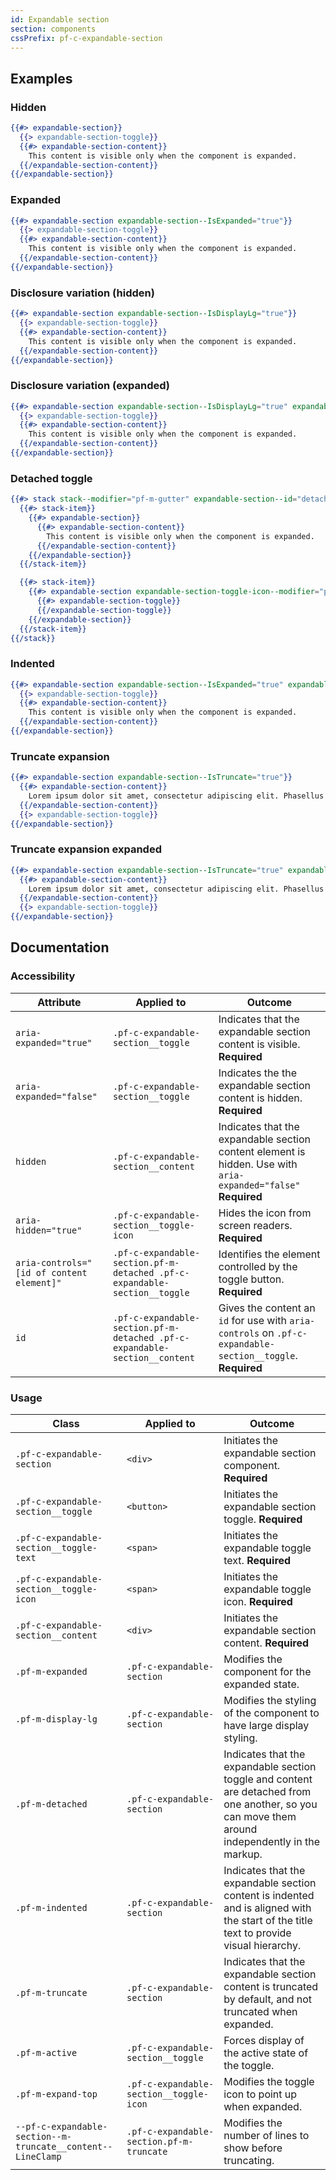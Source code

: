 ```yaml
---
id: Expandable section
section: components
cssPrefix: pf-c-expandable-section
---
```


## Examples
### Hidden
```hbs
{{#> expandable-section}}
  {{> expandable-section-toggle}}
  {{#> expandable-section-content}}
    This content is visible only when the component is expanded.
  {{/expandable-section-content}}
{{/expandable-section}}
```

### Expanded
```hbs
{{#> expandable-section expandable-section--IsExpanded="true"}}
  {{> expandable-section-toggle}}
  {{#> expandable-section-content}}
    This content is visible only when the component is expanded.
  {{/expandable-section-content}}
{{/expandable-section}}
```

### Disclosure variation (hidden)

```hbs
{{#> expandable-section expandable-section--IsDisplayLg="true"}}
  {{> expandable-section-toggle}}
  {{#> expandable-section-content}}
    This content is visible only when the component is expanded.
  {{/expandable-section-content}}
{{/expandable-section}}
```

### Disclosure variation (expanded)

```hbs
{{#> expandable-section expandable-section--IsDisplayLg="true" expandable-section--IsExpanded="true"}}
  {{> expandable-section-toggle}}
  {{#> expandable-section-content}}
    This content is visible only when the component is expanded.
  {{/expandable-section-content}}
{{/expandable-section}}
```

### Detached toggle
```hbs
{{#> stack stack--modifier="pf-m-gutter" expandable-section--id="detached-toggle" expandable-section--IsDetached="true" expandable-section--IsExpanded="true"}}
  {{#> stack-item}}
    {{#> expandable-section}}
      {{#> expandable-section-content}}
        This content is visible only when the component is expanded.
      {{/expandable-section-content}}
    {{/expandable-section}}
  {{/stack-item}}

  {{#> stack-item}}
    {{#> expandable-section expandable-section-toggle-icon--modifier="pf-m-expand-top"}}
      {{#> expandable-section-toggle}}
      {{/expandable-section-toggle}}
    {{/expandable-section}}
  {{/stack-item}}
{{/stack}}
```

### Indented
```hbs
{{#> expandable-section expandable-section--IsExpanded="true" expandable-section--IsIndented="true"}}
  {{> expandable-section-toggle}}
  {{#> expandable-section-content}}
    This content is visible only when the component is expanded.
  {{/expandable-section-content}}
{{/expandable-section}}
```

### Truncate expansion
```hbs
{{#> expandable-section expandable-section--IsTruncate="true"}}
  {{#> expandable-section-content}}
    Lorem ipsum dolor sit amet, consectetur adipiscing elit. Phasellus finibus, diam vitae eleifend consequat, metus sapien posuere quam, ut tincidunt nunc enim eget sapien. Mauris ac dui imperdiet dolor dignissim efficitur laoreet quis erat. Proin turpis leo, malesuada eget urna et, tristique mollis odio. Ut mattis nulla lorem, elementum hendrerit nunc molestie vitae. Proin massa sem, bibendum id urna in, viverra porta neque. Ut ut mi ac lacus rhoncus mollis id quis sem. Suspendisse non justo elementum, dictum eros nec, hendrerit sapien. Mauris aliquet, est sit amet tincidunt vehicula, purus est hendrerit arcu, vitae egestas odio lorem ut lacus. In et neque non metus viverra rhoncus quis non purus. Integer id venenatis tortor. Nulla sollicitudin convallis tellus, at porta eros volutpat in. Curabitur rhoncus rhoncus nisi, sit amet tincidunt dolor efficitur vitae. Integer purus neque, porta non odio lobortis, accumsan elementum risus. Pellentesque viverra id lacus a cursus. Etiam eu pulvinar risus. Etiam ultrices nec urna id consequat.
  {{/expandable-section-content}}
  {{> expandable-section-toggle}}
{{/expandable-section}}
```

### Truncate expansion expanded
```hbs
{{#> expandable-section expandable-section--IsTruncate="true" expandable-section--IsExpanded="true"}}
  {{#> expandable-section-content}}
    Lorem ipsum dolor sit amet, consectetur adipiscing elit. Phasellus finibus, diam vitae eleifend consequat, metus sapien posuere quam, ut tincidunt nunc enim eget sapien. Mauris ac dui imperdiet dolor dignissim efficitur laoreet quis erat. Proin turpis leo, malesuada eget urna et, tristique mollis odio. Ut mattis nulla lorem, elementum hendrerit nunc molestie vitae. Proin massa sem, bibendum id urna in, viverra porta neque. Ut ut mi ac lacus rhoncus mollis id quis sem. Suspendisse non justo elementum, dictum eros nec, hendrerit sapien. Mauris aliquet, est sit amet tincidunt vehicula, purus est hendrerit arcu, vitae egestas odio lorem ut lacus. In et neque non metus viverra rhoncus quis non purus. Integer id venenatis tortor. Nulla sollicitudin convallis tellus, at porta eros volutpat in. Curabitur rhoncus rhoncus nisi, sit amet tincidunt dolor efficitur vitae. Integer purus neque, porta non odio lobortis, accumsan elementum risus. Pellentesque viverra id lacus a cursus. Etiam eu pulvinar risus. Etiam ultrices nec urna id consequat.
  {{/expandable-section-content}}
  {{> expandable-section-toggle}}
{{/expandable-section}}
```

## Documentation
### Accessibility
| Attribute | Applied to | Outcome |
| -- | -- | -- |
| `aria-expanded="true"` | `.pf-c-expandable-section__toggle` | Indicates that the expandable section content is visible. **Required** |
| `aria-expanded="false"` | `.pf-c-expandable-section__toggle` | Indicates the the expandable section content is hidden. **Required** |
| `hidden` | `.pf-c-expandable-section__content` | Indicates that the expandable section content element is hidden. Use with `aria-expanded="false"` **Required** |
| `aria-hidden="true"` | `.pf-c-expandable-section__toggle-icon` | Hides the icon from screen readers. **Required** |
| `aria-controls="[id of content element]"` | `.pf-c-expandable-section.pf-m-detached .pf-c-expandable-section__toggle` | Identifies the element controlled by the toggle button. **Required** |
| `id` | `.pf-c-expandable-section.pf-m-detached .pf-c-expandable-section__content` | Gives the content an `id` for use with `aria-controls` on `.pf-c-expandable-section__toggle`. **Required** |

### Usage
| Class | Applied to | Outcome |
| -- | -- | -- |
| `.pf-c-expandable-section` | `<div>` | Initiates the expandable section component. **Required** |
| `.pf-c-expandable-section__toggle` | `<button>` | Initiates the expandable section toggle. **Required** |
| `.pf-c-expandable-section__toggle-text` | `<span>` | Initiates the expandable toggle text. **Required** |
| `.pf-c-expandable-section__toggle-icon` | `<span>` | Initiates the expandable toggle icon. **Required** |
| `.pf-c-expandable-section__content` | `<div>` | Initiates the expandable section content. **Required** |
| `.pf-m-expanded` | `.pf-c-expandable-section` | Modifies the component for the expanded state. |
| `.pf-m-display-lg` | `.pf-c-expandable-section` | Modifies the styling of the component to have large display styling. |
| `.pf-m-detached` | `.pf-c-expandable-section` | Indicates that the expandable section toggle and content are detached from one another, so you can move them around independently in the markup. |
| `.pf-m-indented` | `.pf-c-expandable-section` | Indicates that the expandable section content is indented and is aligned with the start of the title text to provide visual hierarchy. |
| `.pf-m-truncate` | `.pf-c-expandable-section` | Indicates that the expandable section content is truncated by default, and not truncated when expanded. |
| `.pf-m-active` | `.pf-c-expandable-section__toggle` | Forces display of the active state of the toggle. |
| `.pf-m-expand-top` | `.pf-c-expandable-section__toggle-icon` | Modifies the toggle icon to point up when expanded. |
| `--pf-c-expandable-section--m-truncate__content--LineClamp` | `.pf-c-expandable-section.pf-m-truncate` | Modifies the number of lines to show before truncating. |

